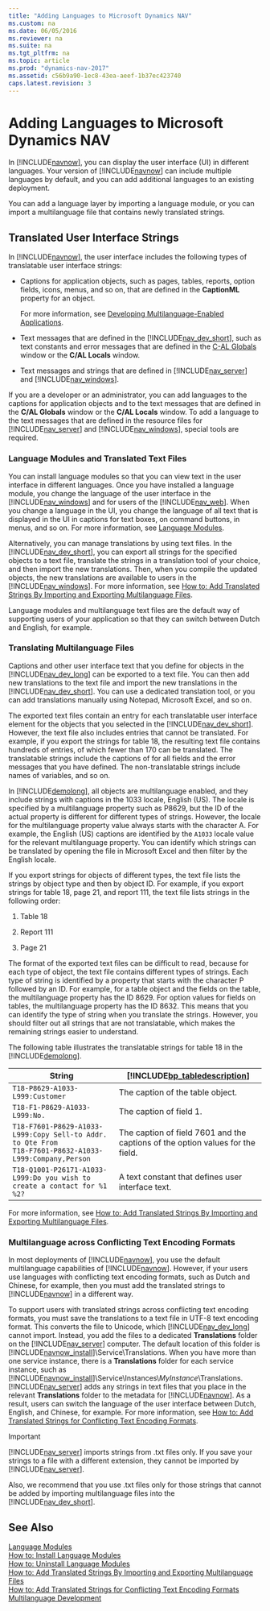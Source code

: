 ```yaml
---
title: "Adding Languages to Microsoft Dynamics NAV"
ms.custom: na
ms.date: 06/05/2016
ms.reviewer: na
ms.suite: na
ms.tgt_pltfrm: na
ms.topic: article
ms.prod: "dynamics-nav-2017"
ms.assetid: c56b9a90-1ec8-43ea-aeef-1b37ec423740
caps.latest.revision: 3
---
```

# Adding Languages to Microsoft Dynamics NAV
In [!INCLUDE[navnow](includes/navnow_md.md)], you can display the user interface \(UI\) in different languages. Your version of [!INCLUDE[navnow](includes/navnow_md.md)] can include multiple languages by default, and you can add additional languages to an existing deployment.  

 You can add a language layer by importing a language module, or you can import a multilanguage file that contains newly translated strings.  

## Translated User Interface Strings  
 In [!INCLUDE[navnow](includes/navnow_md.md)], the user interface includes the following types of translatable user interface strings:  

-   Captions for application objects, such as pages, tables, reports, option fields, icons, menus, and so on, that are defined in the **CaptionML** property for an object.  

     For more information, see [Developing Multilanguage-Enabled Applications](Developing-Multilanguage-Enabled-Applications.md).  

-   Text messages that are defined in the [!INCLUDE[nav_dev_short](includes/nav_dev_short_md.md)], such as text constants and error messages that are defined in the [C-AL Globals](uiref/-$-S_10204-C-AL-Globals-$-.md) window or the **C/AL Locals** window.  

-   Text messages and strings that are defined in [!INCLUDE[nav_server](includes/nav_server_md.md)] and [!INCLUDE[nav_windows](includes/nav_windows_md.md)].  

 If you are a developer or an administrator, you can add languages to the captions for application objects and to the text messages that are defined in the **C/AL Globals** window or the **C/AL Locals** window. To add a language to the text messages that are defined in the resource files for [!INCLUDE[nav_server](includes/nav_server_md.md)] and [!INCLUDE[nav_windows](includes/nav_windows_md.md)], special tools are required.  

### Language Modules and Translated Text Files  
 You can install language modules so that you can view text in the user interface in different languages. Once you have installed a language module, you change the language of the user interface in the [!INCLUDE[nav_windows](includes/nav_windows_md.md)] and for users of the [!INCLUDE[nav_web](includes/nav_web_md.md)]. When you change a language in the UI, you change the language of all text that is displayed in the UI in captions for text boxes, on command buttons, in menus, and so on. For more information, see [Language Modules](Language-Modules.md).  

 Alternatively, you can manage translations by using text files. In the [!INCLUDE[nav_dev_short](includes/nav_dev_short_md.md)], you can export all strings for the specified objects to a text file, translate the strings in a translation tool of your choice, and then import the new translations. Then, when you compile the updated objects, the new translations are available to users in the [!INCLUDE[nav_windows](includes/nav_windows_md.md)]. For more information, see [How to: Add Translated Strings By Importing and Exporting Multilanguage Files](How-to--Add-Translated-Strings-By-Importing-and-Exporting-Multilanguage-Files.md).  

 Language modules and multilanguage text files are the default way of supporting users of your application so that they can switch between Dutch and English, for example.  

### Translating Multilanguage Files  
 Captions and other user interface text that you define for objects in the [!INCLUDE[nav_dev_long](includes/nav_dev_long_md.md)] can be exported to a text file. You can then add new translations to the text file and import the new translations in the [!INCLUDE[nav_dev_short](includes/nav_dev_short_md.md)]. You can use a dedicated translation tool, or you can add translations manually using Notepad, Microsoft Excel, and so on.  

 The exported text files contain an entry for each translatable user interface element for the objects that you selected in the [!INCLUDE[nav_dev_short](includes/nav_dev_short_md.md)]. However, the text file also includes entries that cannot be translated. For example, if you export the strings for table 18, the resulting text file contains hundreds of entries, of which fewer than 170 can be translated. The translatable strings include the captions of for all fields and the error messages that you have defined. The non-translatable strings include names of variables, and so on.  

 In [!INCLUDE[demolong](includes/demolong_md.md)], all objects are multilanguage enabled, and they include strings with captions in the 1033 locale, English \(US\). The locale is specified by a multilanguage property such as P8629, but the ID of the actual property is different for different types of strings. However, the locale for the multilanguage property value always starts with the character A. For example, the English \(US\) captions are identified by the `A1033` locale value for the relevant multilanguage property. You can identify which strings can be translated by opening the file in Microsoft Excel and then filter by the English locale.  

 If you export strings for objects of different types, the text file lists the strings by object type and then by object ID. For example, if you export strings for table 18, page 21, and report 111, the text file lists strings in the following order:  

1.  Table 18  

2.  Report 111  

3.  Page 21  

 The format of the exported text files can be difficult to read, because for each type of object, the text file contains different types of strings. Each type of string is identified by a property that starts with the character P followed by an ID. For example, for a table object and the fields on the table, the multilanguage property has the ID 8629. For option values for fields on tables, the multilanguage property has the ID 8632. This means that you can identify the type of string when you translate the strings. However, you should filter out all strings that are not translatable, which makes the remaining strings easier to understand.  

 The following table illustrates the translatable strings for table 18 in the [!INCLUDE[demolong](includes/demolong_md.md)].  

|String|[!INCLUDE[bp_tabledescription](includes/bp_tabledescription_md.md)]|  
|------------|---------------------------------------|  
|`T18-P8629-A1033-L999:Customer`|The caption of the table object.|  
|`T18-F1-P8629-A1033-L999:No.`|The caption of field 1.|  
|`T18-F7601-P8629-A1033-L999:Copy Sell-to Addr. to Qte From` <br /> `T18-F7601-P8632-A1033-L999:Company,Person`|The caption of field 7601 and the captions of the option values for the field.|  
|`T18-Q1001-P26171-A1033-L999:Do you wish to create a contact for %1 %2?`|A text constant that defines user interface text.|  

 For more information, see [How to: Add Translated Strings By Importing and Exporting Multilanguage Files](How-to--Add-Translated-Strings-By-Importing-and-Exporting-Multilanguage-Files.md).  

### Multilanguage across Conflicting Text Encoding Formats  
 In most deployments of [!INCLUDE[navnow](includes/navnow_md.md)], you use the default multilanguage capabilities of [!INCLUDE[navnow](includes/navnow_md.md)]. However, if your users use languages with conflicting text encoding formats, such as Dutch and Chinese, for example, then you must add the translated strings to [!INCLUDE[navnow](includes/navnow_md.md)] in a different way.  

 To support users with translated strings across conflicting text encoding formats, you must save the translations to a text file in UTF-8 text encoding format. This converts the file to Unicode, which [!INCLUDE[nav_dev_long](includes/nav_dev_long_md.md)] cannot import. Instead, you add the files to a dedicated **Translations** folder on the [!INCLUDE[nav_server](includes/nav_server_md.md)] computer. The default location of this folder is [!INCLUDE[navnow_install](includes/navnow_install_md.md)]\\Service\\Translations. When you have more than one service instance, there is a **Translations** folder for each service instance, such as [!INCLUDE[navnow_install](includes/navnow_install_md.md)]\\Service\\Instances\\*MyInstance*\\Translations. [!INCLUDE[nav_server](includes/nav_server_md.md)] adds any strings in text files that you place in the relevant **Translations** folder to the metadata for [!INCLUDE[navnow](includes/navnow_md.md)]. As a result, users can switch the language of the user interface between Dutch, English, and Chinese, for example. For more information, see [How to: Add Translated Strings for Conflicting Text Encoding Formats](How-to--Add-Translated-Strings-for-Conflicting-Text-Encoding-Formats.md).  

> [!IMPORTANT]  
>  [!INCLUDE[nav_server](includes/nav_server_md.md)] imports strings from .txt files only. If you save your strings to a file with a different extension, they cannot be imported by [!INCLUDE[nav_server](includes/nav_server_md.md)].  
>   
>  Also, we recommend that you use .txt files only for those strings that cannot be added by importing multilanguage files into the [!INCLUDE[nav_dev_short](includes/nav_dev_short_md.md)].  

## See Also  
 [Language Modules](Language-Modules.md)   
 [How to: Install Language Modules](How-to--Install-Language-Modules.md)   
 [How to: Uninstall Language Modules](How-to--Uninstall-Language-Modules.md)   
 [How to: Add Translated Strings By Importing and Exporting Multilanguage Files](How-to--Add-Translated-Strings-By-Importing-and-Exporting-Multilanguage-Files.md)   
 [How to: Add Translated Strings for Conflicting Text Encoding Formats](How-to--Add-Translated-Strings-for-Conflicting-Text-Encoding-Formats.md)   
 [Multilanguage Development](Multilanguage-Development.md)
